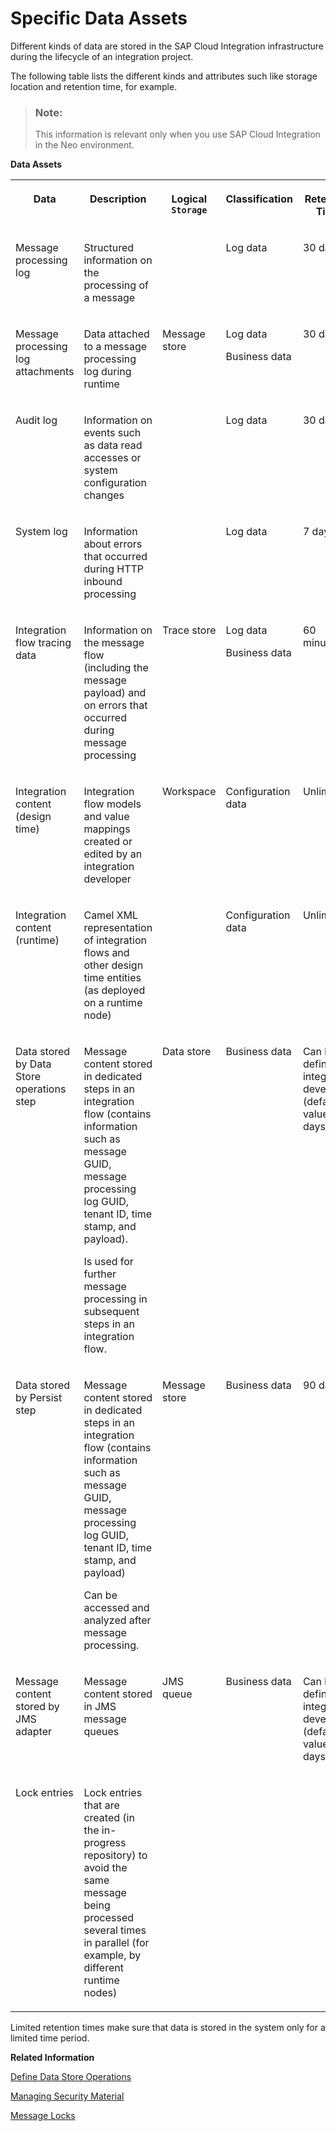 <!-- loiof9223443fb8b43abb602332d9be94cce -->

# Specific Data Assets

Different kinds of data are stored in the SAP Cloud Integration infrastructure during the lifecycle of an integration project.

The following table lists the different kinds and attributes such like storage location and retention time, for example.

> ### Note:  
> This information is relevant only when you use SAP Cloud Integration in the Neo environment.

**Data Assets**


<table>
<tr>
<th valign="top">

Data



</th>
<th valign="top">

Description



</th>
<th valign="top">

Logical `Storage` 



</th>
<th valign="top">

Classification



</th>
<th valign="top">

Retention Time



</th>
<th valign="top">

Backup Available



</th>
</tr>
<tr>
<td valign="top">

Message processing log



</td>
<td valign="top">

Structured information on the processing of a message



</td>
<td valign="top">



</td>
<td valign="top">

Log data



</td>
<td valign="top">

30 days



</td>
<td valign="top">

14 days



</td>
</tr>
<tr>
<td valign="top">

Message processing log attachments



</td>
<td valign="top">

Data attached to a message processing log during runtime



</td>
<td valign="top">

Message store



</td>
<td valign="top">

Log data

Business data



</td>
<td valign="top">

30 days



</td>
<td valign="top">

14 days



</td>
</tr>
<tr>
<td valign="top">

Audit log



</td>
<td valign="top">

Information on events such as data read accesses or system configuration changes



</td>
<td valign="top">



</td>
<td valign="top">

Log data



</td>
<td valign="top">

30 days



</td>
<td valign="top">

14 days



</td>
</tr>
<tr>
<td valign="top">

System log



</td>
<td valign="top">

Information about errors that occurred during HTTP inbound processing



</td>
<td valign="top">



</td>
<td valign="top">

Log data



</td>
<td valign="top">

7 days



</td>
<td valign="top">

 



</td>
</tr>
<tr>
<td valign="top">

Integration flow tracing data



</td>
<td valign="top">

Information on the message flow \(including the message payload\) and on errors that occurred during message processing



</td>
<td valign="top">

Trace store



</td>
<td valign="top">

Log data

Business data



</td>
<td valign="top">

60 minutes



</td>
<td valign="top">

14 days



</td>
</tr>
<tr>
<td valign="top">

Integration content \(design time\)



</td>
<td valign="top">

Integration flow models and value mappings created or edited by an integration developer



</td>
<td valign="top">

Workspace



</td>
<td valign="top">

Configuration data



</td>
<td valign="top">

Unlimited



</td>
<td valign="top">

14 days



</td>
</tr>
<tr>
<td valign="top">

Integration content \(runtime\)



</td>
<td valign="top">

Camel XML representation of integration flows and other design time entities \(as deployed on a runtime node\)



</td>
<td valign="top">



</td>
<td valign="top">

Configuration data



</td>
<td valign="top">

Unlimited



</td>
<td valign="top">

14 days



</td>
</tr>
<tr>
<td valign="top">

Data stored by Data Store operations step



</td>
<td valign="top">

Message content stored in dedicated steps in an integration flow \(contains information such as message GUID, message processing log GUID, tenant ID, time stamp, and payload\).

Is used for further message processing in subsequent steps in an integration flow.



</td>
<td valign="top">

Data store



</td>
<td valign="top">

Business data



</td>
<td valign="top">

Can be defined by integration developer \(default value: 30 days\)



</td>
<td valign="top">

14 days



</td>
</tr>
<tr>
<td valign="top">

Data stored by Persist step



</td>
<td valign="top">

Message content stored in dedicated steps in an integration flow \(contains information such as message GUID, message processing log GUID, tenant ID, time stamp, and payload\)

Can be accessed and analyzed after message processing.



</td>
<td valign="top">

Message store



</td>
<td valign="top">

Business data



</td>
<td valign="top">

90 days



</td>
<td valign="top">

14 days



</td>
</tr>
<tr>
<td valign="top">

Message content stored by JMS adapter



</td>
<td valign="top">

Message content stored in JMS message queues



</td>
<td valign="top">

JMS queue



</td>
<td valign="top">

Business data



</td>
<td valign="top">

Can be defined by integration developer \(default value: 90 days\)



</td>
<td valign="top">

Not supported



</td>
</tr>
<tr>
<td valign="top">

Lock entries



</td>
<td valign="top">

Lock entries that are created \(in the in-progress repository\) to avoid the same message being processed several times in parallel \(for example, by different runtime nodes\)



</td>
<td valign="top">



</td>
<td valign="top">



</td>
<td valign="top">



</td>
<td valign="top">

14 days



</td>
</tr>
</table>

Limited retention times make sure that data is stored in the system only for a limited time period.

**Related Information**  


 <?sap-ot O2O class="- topic/link " href="c138a1cc346f4dccba8ffcb9a3b97b88.xml" text="" desc="" xtrc="link:1" xtrf="file:/home/builder/src/dita-all/cdo1688560638547/loio3268cb35959d4b368fb49de861bfe8a1_en-US/src/content/localization/en-us/f9223443fb8b43abb602332d9be94cce.xml" ?> 

 <?sap-ot O2O class="- topic/link " href="866b6a94a074487384a21377ec9f2eb2.xml" text="" desc="" xtrc="link:2" xtrf="file:/home/builder/src/dita-all/cdo1688560638547/loio3268cb35959d4b368fb49de861bfe8a1_en-US/src/content/localization/en-us/f9223443fb8b43abb602332d9be94cce.xml" ?> 

[Define Data Store Operations](../Development/define-data-store-operations-79f63a4.md "You can use the data store to temporarily store messages.")

 <?sap-ot O2O class="- topic/link " href="9247e59fd76c441592da5724dc890f65.xml" text="" desc="" xtrc="link:4" xtrf="file:/home/builder/src/dita-all/cdo1688560638547/loio3268cb35959d4b368fb49de861bfe8a1_en-US/src/content/localization/en-us/f9223443fb8b43abb602332d9be94cce.xml" ?> 

[Managing Security Material](../Operations/managing-security-material-b8ccb53.md "The Manage Security Material area provides an overview of security-related artifacts.")

[Message Locks](../Operations/message-locks-bce9ae0.md "This section allows you to display and manage lock entries that are created (in the in-progress repository) to avoid the same message being processed several times in parallel (for example, by different runtime nodes).")


